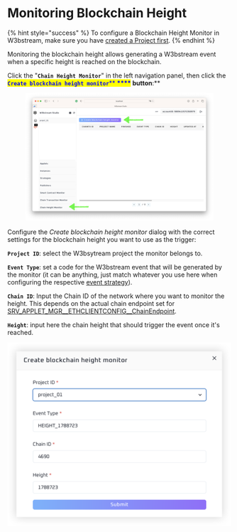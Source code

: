 # Monitoring Blockchain Height

{% hint style="success" %}
To configure a Blockchain Height Monitor in W3bstream, make sure you have [created a Project first](creating-projects.md).
{% endhint %}

Monitoring the blockchain height allows generating a W3bstream event when a specific height is reached on the blockchain.&#x20;

Click the "**`Chain Height Monitor`**" in the left navigation panel, then click the <mark style="color:blue;">**`Create blockchain height monitor`**</mark><mark style="color:blue;">** **</mark><mark style="color:blue;">****</mark> button**:**

<figure><img src="../../.gitbook/assets/image (1) (6).png" alt=""><figcaption></figcaption></figure>

Configure the _Create blockchain height_ _monitor_ dialog with the correct settings for the blockchain height you want to use as the trigger:

**`Project ID`**: select the W3bsytream project the monitor belongs to.

**`Event Type`**: set a code for the W3bstream event that will be generated by the monitor (it can be anything, just match whatever you use here when configuring the respective [event strategy](creating-strategies.md)).

**`Chain ID`**: Input the Chain ID of the network where you want to monitor the height. This depends on the actual chain endpoint set for [SRV\_APPLET\_MGR\_\_ETHCLIENTCONFIG\_\_ChainEndpoint](../../applets-development/configuring-w3bstream.md).&#x20;

**`Height`**: input here the chain height that should trigger the event once it's reached.

****![](<../../.gitbook/assets/image (5).png>)****
